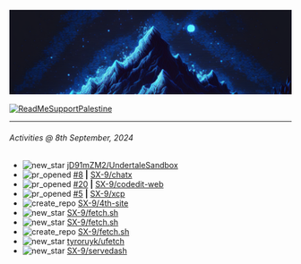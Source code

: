 ![](banner.png)

[![ReadMeSupportPalestine](https://github.com/Safouene1/support-palestine-banner/blob/master/banner-support.svg)](https://github.com/Safouene1/support-palestine-banner)

---

<!--RECENT_ACTIVITY:last_update-->
###### Activities @ 8th September, 2024
<!--RECENT_ACTIVITY:last_update_end-->

<!--RECENT_ACTIVITY:start-->
- ![new_star](https://cdn.jsdelivr.net/gh/Readme-Workflows/Readme-Icons@main/icons/octicons/StarredRepositoryYellow.svg) [jD91mZM2/UndertaleSandbox](https://github.com/jD91mZM2/UndertaleSandbox)<br>
- ![pr_opened](https://cdn.jsdelivr.net/gh/Readme-Workflows/Readme-Icons@main/icons/octicons/PullRequestOpened.svg) [#8](https://github.com/SX-9/chatx/pull/8) **|** [SX-9/chatx](https://github.com/SX-9/chatx)<br>
- ![pr_opened](https://cdn.jsdelivr.net/gh/Readme-Workflows/Readme-Icons@main/icons/octicons/PullRequestOpened.svg) [#20](https://github.com/SX-9/codedit-web/pull/20) **|** [SX-9/codedit-web](https://github.com/SX-9/codedit-web)<br>
- ![pr_opened](https://cdn.jsdelivr.net/gh/Readme-Workflows/Readme-Icons@main/icons/octicons/PullRequestOpened.svg) [#5](https://github.com/SX-9/xcp/pull/5) **|** [SX-9/xcp](https://github.com/SX-9/xcp)<br>
- ![create_repo](https://cdn.jsdelivr.net/gh/Readme-Workflows/Readme-Icons@main/icons/octicons/Repository.svg) [SX-9/4th-site](https://github.com/SX-9/4th-site)<br>
- ![new_star](https://cdn.jsdelivr.net/gh/Readme-Workflows/Readme-Icons@main/icons/octicons/StarredRepositoryYellow.svg) [SX-9/fetch.sh](https://github.com/SX-9/fetch.sh)<br>
- ![new_star](https://cdn.jsdelivr.net/gh/Readme-Workflows/Readme-Icons@main/icons/octicons/StarredRepositoryYellow.svg) [SX-9/fetch.sh](https://github.com/SX-9/fetch.sh)<br>
- ![create_repo](https://cdn.jsdelivr.net/gh/Readme-Workflows/Readme-Icons@main/icons/octicons/Repository.svg) [SX-9/fetch.sh](https://github.com/SX-9/fetch.sh)<br>
- ![new_star](https://cdn.jsdelivr.net/gh/Readme-Workflows/Readme-Icons@main/icons/octicons/StarredRepositoryYellow.svg) [tyroruyk/ufetch](https://github.com/tyroruyk/ufetch)<br>
- ![new_star](https://cdn.jsdelivr.net/gh/Readme-Workflows/Readme-Icons@main/icons/octicons/StarredRepositoryYellow.svg) [SX-9/servedash](https://github.com/SX-9/servedash)<br>
<!--RECENT_ACTIVITY:end-->
